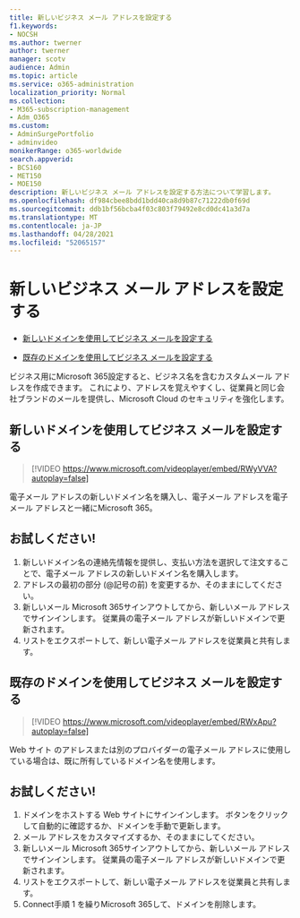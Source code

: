 ```yaml
---
title: 新しいビジネス メール アドレスを設定する
f1.keywords:
- NOCSH
ms.author: twerner
author: twerner
manager: scotv
audience: Admin
ms.topic: article
ms.service: o365-administration
localization_priority: Normal
ms.collection:
- M365-subscription-management
- Adm_O365
ms.custom:
- AdminSurgePortfolio
- adminvideo
monikerRange: o365-worldwide
search.appverid:
- BCS160
- MET150
- MOE150
description: 新しいビジネス メール アドレスを設定する方法について学習します。
ms.openlocfilehash: df984cbee8bdd1bdd40ca8d9b87c71222db0f69d
ms.sourcegitcommit: ddb1bf56bcba4f03c803f79492e8cd0dc41a3d7a
ms.translationtype: MT
ms.contentlocale: ja-JP
ms.lasthandoff: 04/28/2021
ms.locfileid: "52065157"
---
```

# <a name="set-up-a-new-business-email-address"></a>新しいビジネス メール アドレスを設定する

- [新しいドメインを使用してビジネス メールを設定する](#set-up-business-email-with-a-new-domain)

- [既存のドメインを使用してビジネス メールを設定する](#set-up-business-email-with-an-existing-domain)

ビジネス用にMicrosoft 365設定すると、ビジネス名を含むカスタムメール アドレスを作成できます。 これにより、アドレスを覚えやすくし、従業員と同じ会社ブランドのメールを提供し、Microsoft Cloud のセキュリティを強化します。 

## <a name="set-up-business-email-with-a-new-domain"></a>新しいドメインを使用してビジネス メールを設定する

> [!VIDEO https://www.microsoft.com/videoplayer/embed/RWyVVA?autoplay=false]

電子メール アドレスの新しいドメイン名を購入し、電子メール アドレスを電子メール アドレスと一緒にMicrosoft 365。 

## <a name="try-it"></a>お試しください!
 
1. 新しいドメイン名の連絡先情報を提供し、支払い方法を選択して注文することで、電子メール アドレスの新しいドメイン名を購入します。
1. アドレスの最初の部分 (@記号の前) を変更するか、そのままにしてください。 
1. 新しいメール Microsoft 365サインアウトしてから、新しいメール アドレスでサインインします。 従業員の電子メール アドレスが新しいドメインで更新されます。 
1. リストをエクスポートして、新しい電子メール アドレスを従業員と共有します。 

## <a name="set-up-business-email-with-an-existing-domain"></a>既存のドメインを使用してビジネス メールを設定する

> [!VIDEO https://www.microsoft.com/videoplayer/embed/RWxApu?autoplay=false]

Web サイト のアドレスまたは別のプロバイダーの電子メール アドレスに使用している場合は、既に所有しているドメイン名を使用します。 

## <a name="try-it"></a>お試しください!
 
1. ドメインをホストする Web サイトにサインインします。 ボタンをクリックして自動的に確認するか、ドメインを手動で更新します。 
1. メール アドレスをカスタマイズするか、そのままにしてください。 
1. 新しいメール Microsoft 365サインアウトしてから、新しいメール アドレスでサインインします。 従業員の電子メール アドレスが新しいドメインで更新されます。 
1. リストをエクスポートして、新しい電子メール アドレスを従業員と共有します。
1. Connect手順 1 を繰りMicrosoft 365して、ドメインを削除します。 
